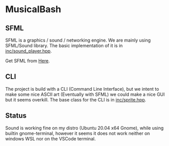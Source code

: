 # MusicalBash

## SFML

SFML is a graphics / sound / networking engine.
We are mainly using SFML/Sound library. The basic implementation of it is in [inc/sound_player.hpp](inc/sound_player.hpp).

Get SFML from [Here](https://www.sfml-dev.org/tutorials/2.5/start-linux.php).

## CLI

The project is build with a CLI (Command Line Interface), but we intent to make some nice ASCII art (Eventually with SFML) we could make a nice GUI but it seems overkill. The base class for the CLI is in [inc/sprite.hpp](inc/sprite.hpp).

## Status

Sound is working fine on my distro (Ubuntu 20.04 x64 Gnome), while using builtin gnome-terminal, however it seems it does not work neither on windows WSL nor on the VSCode terminal.


